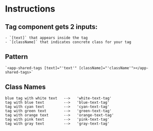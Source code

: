 # Instructions

## Tag component gets 2 inputs:

    - `[text]` that appears inside the tag
    - `[className]` that indicates concrete class for your tag

## Pattern

    `<app-shared-tags [text]="'text'" [className]="'className'"></app-shared-tags>`

## Class Names

    blue tag with white text   -->   'white-text-tag'
    tag with blue text         -->   'blue-text-tag'
    tag with cyan text         -->   'cyan-text-tag'
    tag with green text        -->   'green-text-tag'
    tag with orange text       -->   'orange-text-tag'
    tag with pink text         -->   'pink-text-tag'
    tag with gray text         -->   'gray-text-tag'
